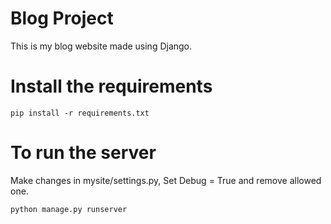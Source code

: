 # Blog Project
This is my blog website made using Django.

# Install the requirements
```
pip install -r requirements.txt
```

# To run the server
Make changes in mysite/settings.py,
Set Debug = True
and remove allowed one.

```
python manage.py runserver
```
